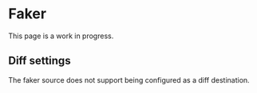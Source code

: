 # Faker
This page is a work in progress.

## Diff settings
The faker source does not support being configured as a diff destination.
